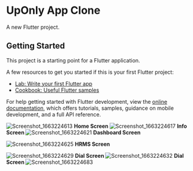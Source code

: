 # UpOnly App Clone

A new Flutter project.

## Getting Started

This project is a starting point for a Flutter application.

A few resources to get you started if this is your first Flutter project:

- [Lab: Write your first Flutter app](https://docs.flutter.dev/get-started/codelab)
- [Cookbook: Useful Flutter samples](https://docs.flutter.dev/cookbook)

For help getting started with Flutter development, view the
[online documentation](https://docs.flutter.dev/), which offers tutorials,
samples, guidance on mobile development, and a full API reference.

![Screenshot_1663224613](https://user-images.githubusercontent.com/88947135/190334784-e6e9ff62-6ec0-404a-901b-4b8b1e9a771a.png)
<b> Home Screen </b>
![Screenshot_1663224617](https://user-images.githubusercontent.com/88947135/190334795-588c01e3-4449-4ba1-8c21-51629083861f.png)
<b> Info Screen </b>
![Screenshot_1663224621](https://user-images.githubusercontent.com/88947135/190334808-6c291fa5-ddb2-4cba-be5b-918b208087c6.png)
<b> Dashboard Screen </b>

![Screenshot_1663224625](https://user-images.githubusercontent.com/88947135/190334814-233f5950-c29c-450f-9891-0d2ec2cb47c9.png)
<b> HRMS Screen </b>

![Screenshot_1663224629](https://user-images.githubusercontent.com/88947135/190334833-105288a5-13a1-4f26-a6d0-f6db0b6e4af7.png)
<b> Dial Screen </b>
![Screenshot_1663224632](https://user-images.githubusercontent.com/88947135/190334839-ffd85753-7966-4282-9979-6c2863129e54.png)
<b> Dial Screen </b>
![Screenshot_1663224683](https://user-images.githubusercontent.com/88947135/190334846-700f2a7a-17e7-4da4-a17f-f022dc2915f9.png)


